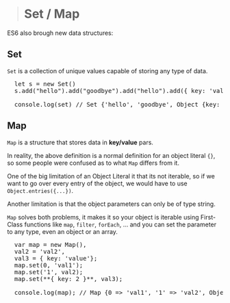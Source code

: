 > # Set / Map

ES6 also brough new data structures:

## Set
`Set` is a collection of unique values capable of storing any type of data.

<pre>
  let s = new Set()
  s.add("hello").add("goodbye").add("hello").add({ key: 'value' })
  
  console.log(set) // Set {'hello', 'goodbye', Object {key: 'value'}}
</pre>

## Map
`Map` is a structure that stores data in **key/value** pars.

In reality, the above definition is a normal definition for an object literal `{}`, so some people were confused as to what `Map` differs from it.

One of the big limitation of an Object Literal it that its not iterable, so if we want to go over every entry of the object, we would have to use `Object.entries({...})`.

Another limitation is that the object parameters can only be of type string.

`Map` solves both problems, it makes it so your object is iterable using First-Class functions like `map`, `filter`, `forEach`, ... and you can set the parameter to any type, even an object or an array.

<pre>
  var map = new Map(),
  val2 = 'val2',
  val3 = { key: 'value'};
  map.set(0, 'val1');
  map.set('1', val2);
  map.set(**{ key: 2 }**, val3);
  
  console.log(map); // Map {0 => 'val1', '1' => 'val2', Object {key: 2} => Object {key: 'value'}}
</pre>

